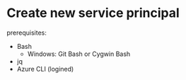 # Create new service principal

prerequisites:

- Bash
  - Windows: Git Bash or Cygwin Bash
- jq
- Azure CLI (logined)
